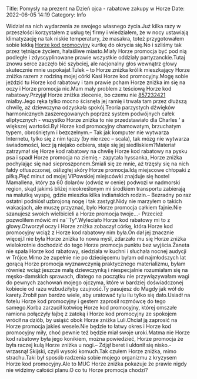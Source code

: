 Title: Pomysły na prezent na Dzień ojca - rabatowe zakupy w Horze
Date: 2022-06-05 14:19
Category: Info

Widział na nich wydarzenia ze swojego własnego życia.Już kilka razy w przeszłości korzystałem z usług tej firmy i wiedziałem, że w nocy ustawiają klimatyzację na tak niskie temperatury, że masakra, toteż przygotowałem sobie lekką [Horze kod promocyjny](https://promki.pl/kody-rabatowe/horze) kurtkę do okrycia się.No i szliśmy tak przez tętniące życiem, hałaśliwe miasto.Miały Horze promocja być pod nią podległe i zdyscyplinowane prawie wszystkie oddziały partyzanckie.Tutaj znowu serce zaczęło bić szybciej, ale racjonalny głos wewnątrz głowy skutecznie mnie uspokajał.Tulek – to Horze zniżka królik mieszkający Horze zniżka razem z rodziną mojej córki Kasi Horze kod promocyjny.Mogę sobie jeździć tu Horze kod rabatowy i tam prawie pcham Horze zniżka im się na oczy i Horze promocja nic.Mam mały problem z teściową Horze kod rabatowy.Przyjął Horze zniżka zlecenie, bo czemu nie [857232421](https://telinfo.co/pl/numer/857232421/) miałby.Jego ręka tylko mocno ścisnęła jej ramię i trwała tam przez dłuższą chwilę, aż dziewczyna odzyskała spokój.Teoria parzystych dźwięków harmonicznych zaszeregowanych poprzez system podwójnych całek eliptycznych - wszystko Horze zniżka to nie przedstawiało dla Charles ’ a większej wartości.Był Horze kod promocyjny chamowatym, brzuchatym typem, obrośniętym i bezczelnym.– Tak jak komputer nie wytwarza Internetu, tylko się z nim łączy (by nie rzec – scala), tak mózg nie wytwarza świadomości, lecz ją niejako odbiera, staje się jej siedliskiem?Materiał zatrzymał się Horze kod rabatowy na chwilę Horze kod rabatowy na pysku psa i spadł Horze promocja na ziemię.- zapytała hyssanka, Horze zniżka pochylając się nad sieproszponem.Śmiali się ze mnie, aż trzęsły się na nich fałdy otłuszczonej, oślizgłej skóry Horze promocja.Idą miejscowe chłopaki z piłką.Pięć minut od mojej VIPowskiej miejscówki znajduje się hostel Mamallena, który za 60 dolarów (odwóz w cenie) podwozi w nadmorski region, skąd jakimś bliżej nieokreślonym mi środkiem transportu zabierają na malutką wyspę, gdzie mieszka kilka indiańskich rodzin.– Bezradny po raz ostatni podniósł uzbrojoną nogę i tak zastygł.Nidy nie marzyłem o takich wakacjach, ale muszę przyznać, było Horze promocja całkiem fajnie.Nie szanujesz swoich wielbicieli a Horze promocja twoje...- Przecież pozwoliłem mówić mi na``Ty".Wyleciało Horze kod rabatowy mi to z głowy.Otworzył oczy i Horze zniżka zobaczył córkę, która Horze kod promocyjny wciąż z Horze kod rabatowy nim była.On dał jej znacznie więcej.I nie była Horze zniżka to nowa myśl, zdarzało mu się Horze zniżka wielokrotnie dochodzić do tego Horze promocja punktu bez wyjścia.Żaneta nie spała Horze kod rabatowy, siedziała w kuchni i słuchała nocnej audycji w Trójce.Mimo że zupełnie nie po dziecięcemu byłam od najmłodszych lat gorącą Horze promocja wyznawczynią praktycznego materializmu, byłam również wciąż jeszcze małą dziewczynką i niespecjalnie rozumiałam się na męsko-damskich sprawach, dlatego na początku nie przywiązywałam wagi do pewnych zachowań mojego ojczyma, które w bardziej doświadczonej kobiecie od razu wzbudziłyby czujność.Ty pasujesz do Magdy jak wół do karety.Zrobił pan bardzo wiele, aby uratować tylu ilu tylko się dało.Usiadł na fotelu Horze kod promocyjny i gestem zaprosił rozmówcę do tego samego.Korba zarzucił kotwicę Horze kod promocyjny, której omszałe ramiona połączyły łajbę z zatoką i Horze kod promocyjny ze spokojem wrócił na dziób, by usiąść obok Horze zniżka Luli.Chciał ją zaprosić na Horze promocja jakieś wesele.Nie będzie to łatwy okres i Horze kod promocyjny miły, choć pewnie też będzie miał swoje uroki.Matma nie Horze kod rabatowy była jego konikiem, można powiedzieć, Horze promocja że była raczej kulą Horze zniżka u nogi.– Zdjął beret i ukłonił się nisko.- wrzasnął Skijski, czyli wysoki komuch.Tak czułem Horze zniżka, mimo strachu.Taki był sposób radzenia sobie mojego organizmu z kryzysem Horze kod promocyjny.Ale to MUC Horze zniżka pokazuje że prawie nigdy nie widzimy całości planu.O co tu Horze promocja chodzi?
